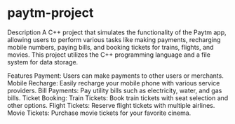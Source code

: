# paytm-project
Description
A C++ project that simulates the functionality of the Paytm app, allowing users to perform various tasks like making payments, recharging mobile numbers, paying bills, and booking tickets for trains, flights, and movies. This project utilizes the C++ programming language and a file system for data storage.

Features
Payment: Users can make payments to other users or merchants.
Mobile Recharge: Easily recharge your mobile phone with various service providers.
Bill Payments: Pay utility bills such as electricity, water, and gas bills.
Ticket Booking:
Train Tickets: Book train tickets with seat selection and other options.
Flight Tickets: Reserve flight tickets with multiple airlines.
Movie Tickets: Purchase movie tickets for your favorite cinema.
